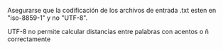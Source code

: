 Asegurarse que la codificación de los archivos de entrada .txt esten
en "iso-8859-1" y no "UTF-8".

UTF-8 no permite calcular distancias entre palabras con acentos o ñ 
correctamente